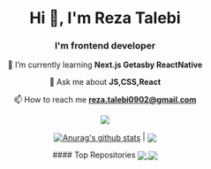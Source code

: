 
 
 <h1 align="center">Hi 👋, I'm Reza Talebi</h1>
<h3 align="center">I'm frontend developer</h3>

 <div align="center">
 
🌱 I’m currently learning **Next.js Getasby ReactNative**

 💬 Ask me about **JS,CSS,React**

 📫 How to reach me **reza.talebi0902@gmail.com**

</div>



 <div align="center">
 
<a href="https://skillicons.dev">
    <img src="https://skillicons.dev/icons?i=js,react,redux,html,css,bootstrap,git,sass" />
  </a>


</div>


<div align="center"> 

 <a href="https://github.com/reza-talebii/github-readme-stats"><img align="center" src="https://github-readme-stats.vercel.app/api?username=reza-talebii&show_icons=true&include_all_commits=true&theme=gruvbox&hide_border=true" alt="Anurag's github stats" /></a> | <a href="https://github.com/reza-talebii/github-readme-stats"><img align="center" src="https://github-readme-stats.vercel.app/api/top-langs/?username=reza-talebii&layout=compact&theme=radical&hide_border=true" /></a> 

</div>


<div align="center"> 
#### Top Repositories


<a href="https://github.com/reza-talebii/crpyocurrency-app">
  <img align="center" src="https://github-readme-stats.vercel.app/api/pin/?username=reza-talebii&repo=crpyocurrency-app" />
</a>

<a href="https://github.com/reza-talebii/crpyocurrency-app">
  <img align="center" src="https://github-readme-stats.vercel.app/api/pin/?username=reza-talebii&repo=crpyocurrency-app" />

</a>

</div>

